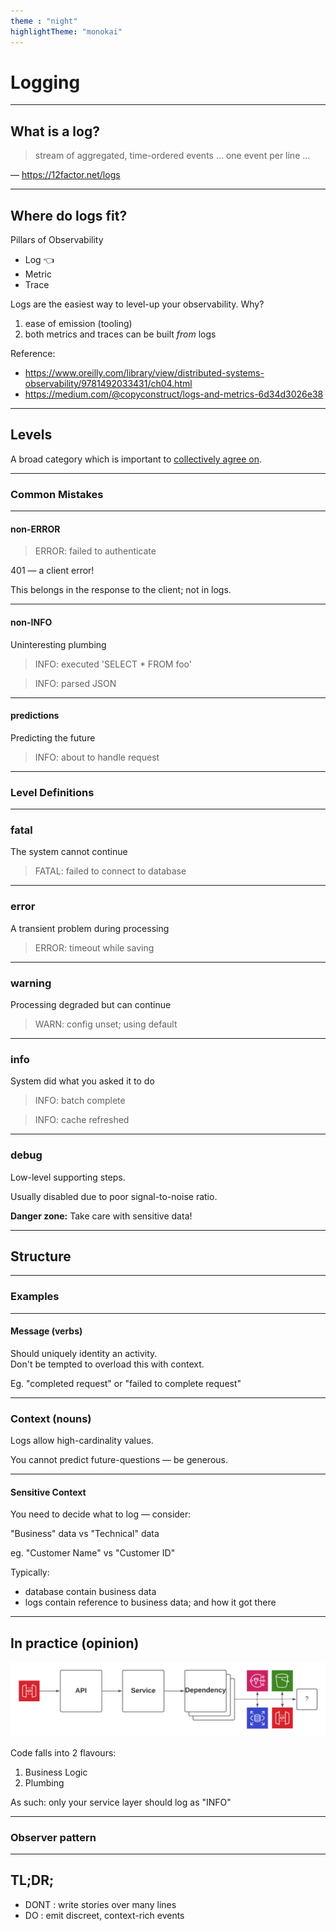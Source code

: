 ```yaml
---
theme : "night"
highlightTheme: "monokai"
---
```


# Logging

---

## What is a log?

> stream of aggregated, time-ordered events ... one event per line ...

— https://12factor.net/logs

---

## Where do logs fit?

Pillars of Observability

- Log 👈
- Metric
- Trace

<aside class="notes">

Logs are the easiest way to level-up your observability. Why?
1. ease of emission (tooling)
2. both metrics and traces can be built *from* logs

Reference:
- https://www.oreilly.com/library/view/distributed-systems-observability/9781492033431/ch04.html
- https://medium.com/@copyconstruct/logs-and-metrics-6d34d3026e38
</aside>

---

## Levels

A broad category which is important to <span style="text-decoration:underline">collectively agree on</span>.

---

### Common Mistakes
<!-- .slide: data-background="#A62E2E" -->

---

#### non-ERROR
<!-- .slide: data-background="#A62E2E" -->

> ERROR: failed to authenticate

401 — a client error!

This belongs in the response to the client; not in logs.

---

#### non-INFO
<!-- .slide: data-background="#A62E2E" -->

Uninteresting plumbing

> INFO: executed 'SELECT * FROM foo'

> INFO: parsed JSON

---

#### predictions
<!-- .slide: data-background="#A62E2E" -->

Predicting the future

> INFO: about to handle request

---

### Level Definitions

---

### fatal
<!-- .slide: data-background="#46735E" -->

The system cannot continue

> FATAL: failed to connect to database

---

### error
<!-- .slide: data-background="#46735E" -->

A transient problem during processing

> ERROR: timeout while saving

---

### warning
<!-- .slide: data-background="#46735E" -->

Processing degraded but can continue

> WARN: config unset; using default

---

### info
<!-- .slide: data-background="#46735E" -->

System did what you asked it to do

> INFO: batch complete

> INFO: cache refreshed

---

### debug
<!-- .slide: data-background="#46735E" -->

Low-level supporting steps.  

Usually disabled due to poor signal-to-noise ratio.  

__Danger zone:__ Take care with sensitive data!

---

## Structure

---

### Examples

---

#### Message (verbs)

Should uniquely identity an activity.  
Don't be tempted to overload this with context.

Eg. "completed request" or "failed to complete request"

---

### Context (nouns)

Logs allow high-cardinality values.

You cannot predict future-questions — be generous.

---

#### Sensitive Context

You need to decide what to log — consider:

"Business" data vs "Technical" data

eg. "Customer Name" vs "Customer ID"

Typically:
- database contain business data
- logs contain reference to business data; and how it got there

---

## In practice (opinion)

![classic setup](./img/plumbing.png)

Code falls into 2 flavours:
1. Business Logic
2. Plumbing

As such: only your service layer should log as "INFO"

---

### Observer pattern

---

## TL;DR;

- DONT : write stories over many lines
- DO : emit discreet, context-rich events
